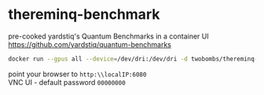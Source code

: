 # thereminq-benchmark
pre-cooked yardstiq's Quantum Benchmarks in a container UI <br>
https://github.com/yardstiq/quantum-benchmarks
````bash
docker run --gpus all --device=/dev/dri:/dev/dri -d twobombs/thereminq-benchmark <br>
````
point your browser to `http:\\localIP:6080` <br>
VNC UI - default password `00000000` <br>
